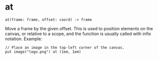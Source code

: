 # at

    at(frame: frame, offset: coord) -> frame

Move a frame by the given offset. This is used to position elements on the
canvas, or relative to a scope, and the function is usually called with infix
notation. Example:

    // Place an image in the top-left corner of the canvas.
    put image("logo.png") at (1em, 1em)
